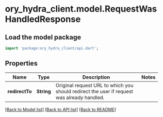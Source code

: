 # ory_hydra_client.model.RequestWasHandledResponse

## Load the model package

```dart
import 'package:ory_hydra_client/api.dart';
```

## Properties

| Name           | Type       | Description                                                                                | Notes |
| -------------- | ---------- | ------------------------------------------------------------------------------------------ | ----- |
| **redirectTo** | **String** | Original request URL to which you should redirect the user if request was already handled. |

[[Back to Model list]](../README.md#documentation-for-models) [[Back to API list]](../README.md#documentation-for-api-endpoints) [[Back to README]](../README.md)
